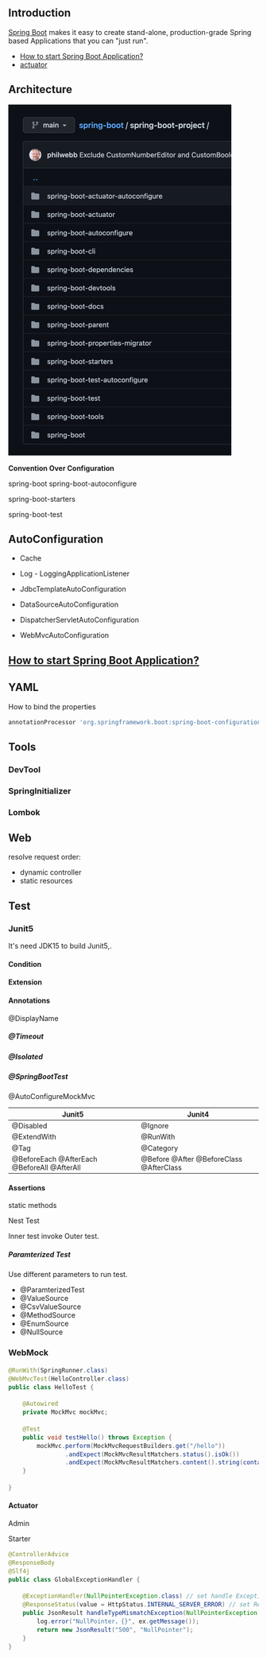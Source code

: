 ## Introduction
[Spring Boot](https://spring.io/projects/spring-boot) makes it easy to create stand-alone, production-grade Spring based Applications that you can "just run".

- [How to start Spring Boot Application?](/docs/CS/Java/Spring_Boot/Start.md)
- [actuator](/docs/CS/Java/Spring_Boot/actuator.md)


## Architecture

![packages.png](./images/packages.png)

**Convention Over Configuration**

spring-boot
spring-boot-autoconfigure

spring-boot-starters

spring-boot-test





## AutoConfiguration

- Cache
- Log - LoggingApplicationListener

- JdbcTemplateAutoConfiguration
- DataSourceAutoConfiguration
- DispatcherServletAutoConfiguration
- WebMvcAutoConfiguration



## [How to start Spring Boot Application?](/docs/CS/Java/Spring_Boot/Start.md)



## YAML



How to bind the properties 

```groovy
annotationProcessor 'org.springframework.boot:spring-boot-configuration-processor'
```



## Tools

### DevTool

### SpringInitializer



### Lombok



## Web

resolve request order:

-  dynamic controller
- static resources

## Test



### Junit5

It's need JDK15 to build Junit5,.

#### Condition

#### Extension

#### Annotations

@DisplayName



##### @Timeout

##### @Isolated

##### @SpringBootTest

@AutoConfigureMockMvc

| Junit5                                      | Junit4                                  |
| ------------------------------------------- | --------------------------------------- |
| @Disabled                                   | @Ignore                                 |
| @ExtendWith                                 | @RunWith                                |
| @Tag                                        | @Category                               |
| @BeforeEach @AfterEach @BeforeAll @AfterAll | @Before @After @BeforeClass @AfterClass |



#### Assertions

static methods

Nest Test 

Inner test invoke Outer test.

##### Paramterized Test

Use different parameters to run test.

- @ParamterizedTest
- @ValueSource
- @CsvValueSource
- @MethodSource
- @EnumSource
- @NullSource


### WebMock

```java
@RunWith(SpringRunner.class)
@WebMvcTest(HelloController.class)
public class HelloTest {

    @Autowired
    private MockMvc mockMvc;

    @Test
    public void testHello() throws Exception {
        mockMvc.perform(MockMvcRequestBuilders.get("/hello"))
                .andExpect(MockMvcResultMatchers.status().isOk())
                .andExpect(MockMvcResultMatchers.content().string(containsString("Hello ")));
    }

}
```


#### Actuator

Admin



Starter



```java
@ControllerAdvice
@ResponseBody
@Slf4j
public class GlobalExceptionHandler {

    @ExceptionHandler(NullPointerException.class) // set handle Exception 
    @ResponseStatus(value = HttpStatus.INTERNAL_SERVER_ERROR) // set Response Http Status
    public JsonResult handleTypeMismatchException(NullPointerException ex) {
        log.error("NullPointer，{}", ex.getMessage());
        return new JsonResult("500", "NullPointer");
    }
}
```





